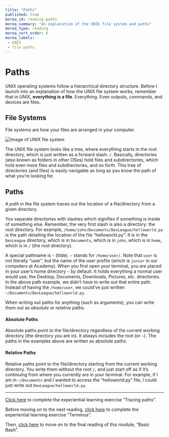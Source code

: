 ```yaml
---
title: "Paths"
published: true
morea_id: reading-paths
morea_summary: "An explanation of the UNIX file system and paths"
morea_type: reading
morea_sort_order: 6
morea_labels:
 - UNIX
 - file paths
---
```


# Paths

UNIX operating systems follow a hierarchical directory structure. Before I launch into an explanation of how the UNIX file system works, remember that in UNIX, **everything is a file**. Everything. Even outputs, commands, and devices are files. 

## File Systems

File systems are how your files are arranged in your computer.

![Image of UNIX file system](http://faculty.salina.k-state.edu/tim/unix_sg/_images/Unix_file_sys.png)

The UNIX file system looks like a tree, where everything starts in the root directory, which is just written as a forward slash: `/`. Basically, directories (also known as folders in other OSes) hold files and subdirectories, which hold even more files and subdirectories, and so forth. This tree of directories (and files) is easily navigable as long as you know the path of what you’re looking for.

## Paths

A *path* in the file system traces out the location of a file/directory from a given directory.

You separate directories with slashes which signifies if something is inside of something else. Remember, the very first slash is also a directory: the root directory. For example, `/home/john/Documents/DevLeague/helloworld.py` is the path detailing the location of the file “helloworld.py”. It is in the `DevLeague` directory, which is in `Documents`, which is in `john`, which is in `home`, which is in `/` (the root directory).

A special pathname is `~` (tilde). `~` stands for `/home/user/`. Note that `user` is not literally “user”, but the name of the user profile (which is `junior` in our computers at Academy). When you first open your terminal, you are placed in your user’s home directory `~` by default. It holds everything a normal user would use, the Desktop, Documents, Downloads, Pictures, etc. directories. In the above path example, we didn’t have to write out that entire path. Instead of having the `/home/user`, we could’ve just written `~/Documents/DevLeague/helloworld.py`. 

When writing out paths for anything (such as arguments), you can write them out as *absolute* or *relative* paths.

#### Absolute Paths

Absolute paths point to the file/directory regardless of the current working directory (the directory you are in). It always includes the root (or `~`). The paths in the examples above are written as absolute paths.

#### Relative Paths

Relative paths point to the file/directory starting from the current working directory. You write them without the root `/`, and just start off as if it’s continuing from where you currently are in your terminal. For example, if I am in `~/Documents` and I wanted to access the “helloworld.py” file, I could just write out `DevLeague/helloworld.py`.

---

[Click here](https://junior-devleague.github.io/JDLA-GNU-Linux-and-Python/morea/2_Intro_to_Command_Line/experience-paths.html) to complete the experiential learning exercise “Tracing paths”.

Before moving on to the next reading, [click here](https://junior-devleague.github.io/JDLA-GNU-Linux-and-Python/morea/2_Intro_to_Command_Line/experience-terminus.html) to complete the experiential learning exercise “Terminus”.

Then, [click here](https://junior-devleague.github.io/JDLA-GNU-Linux-and-Python/morea/2_Intro_to_Command_Line/reading-basic-bash.html) to move on to the final reading of this module, “Basic Bash”.

<br>
